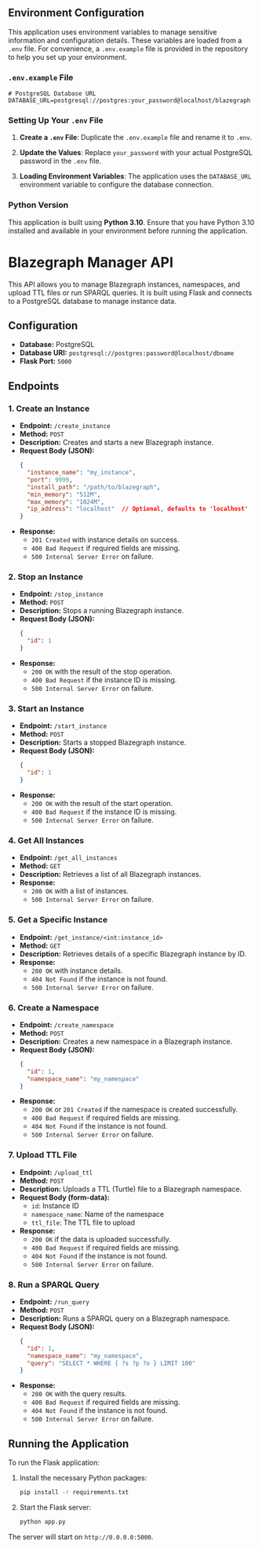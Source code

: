 ## Environment Configuration

This application uses environment variables to manage sensitive information and configuration details. These variables are loaded from a `.env` file. For convenience, a `.env.example` file is provided in the repository to help you set up your environment.

### `.env.example` File

```env
# PostgreSQL Database URL
DATABASE_URL=postgresql://postgres:your_password@localhost/blazegraph
```

### Setting Up Your `.env` File

1. **Create a `.env` File**: Duplicate the `.env.example` file and rename it to `.env`.

2. **Update the Values**: Replace `your_password` with your actual PostgreSQL password in the `.env` file.

3. **Loading Environment Variables**: The application uses the `DATABASE_URL` environment variable to configure the database connection.

### Python Version

This application is built using **Python 3.10**. Ensure that you have Python 3.10 installed and available in your environment before running the application.

# Blazegraph Manager API

This API allows you to manage Blazegraph instances, namespaces, and upload TTL files or run SPARQL queries. It is built using Flask and connects to a PostgreSQL database to manage instance data.

## Configuration

- **Database:** PostgreSQL
- **Database URI:** `postgresql://postgres:password@localhost/dbname`
- **Flask Port:** `5000`

## Endpoints

### 1. **Create an Instance**

- **Endpoint:** `/create_instance`
- **Method:** `POST`
- **Description:** Creates and starts a new Blazegraph instance.
- **Request Body (JSON):**
  ```json
  {
    "instance_name": "my_instance",
    "port": 9999,
    "install_path": "/path/to/blazegraph",
    "min_memory": "512M",
    "max_memory": "1024M",
    "ip_address": "localhost"  // Optional, defaults to 'localhost'
  }
  ```
- **Response:**
  - `201 Created` with instance details on success.
  - `400 Bad Request` if required fields are missing.
  - `500 Internal Server Error` on failure.

### 2. **Stop an Instance**

- **Endpoint:** `/stop_instance`
- **Method:** `POST`
- **Description:** Stops a running Blazegraph instance.
- **Request Body (JSON):**
  ```json
  {
    "id": 1
  }
  ```
- **Response:**
  - `200 OK` with the result of the stop operation.
  - `400 Bad Request` if the instance ID is missing.
  - `500 Internal Server Error` on failure.

### 3. **Start an Instance**

- **Endpoint:** `/start_instance`
- **Method:** `POST`
- **Description:** Starts a stopped Blazegraph instance.
- **Request Body (JSON):**
  ```json
  {
    "id": 1
  }
  ```
- **Response:**
  - `200 OK` with the result of the start operation.
  - `400 Bad Request` if the instance ID is missing.
  - `500 Internal Server Error` on failure.

### 4. **Get All Instances**

- **Endpoint:** `/get_all_instances`
- **Method:** `GET`
- **Description:** Retrieves a list of all Blazegraph instances.
- **Response:**
  - `200 OK` with a list of instances.
  - `500 Internal Server Error` on failure.

### 5. **Get a Specific Instance**

- **Endpoint:** `/get_instance/<int:instance_id>`
- **Method:** `GET`
- **Description:** Retrieves details of a specific Blazegraph instance by ID.
- **Response:**
  - `200 OK` with instance details.
  - `404 Not Found` if the instance is not found.
  - `500 Internal Server Error` on failure.

### 6. **Create a Namespace**

- **Endpoint:** `/create_namespace`
- **Method:** `POST`
- **Description:** Creates a new namespace in a Blazegraph instance.
- **Request Body (JSON):**
  ```json
  {
    "id": 1,
    "namespace_name": "my_namespace"
  }
  ```
- **Response:**
  - `200 OK` or `201 Created` if the namespace is created successfully.
  - `400 Bad Request` if required fields are missing.
  - `404 Not Found` if the instance is not found.
  - `500 Internal Server Error` on failure.

### 7. **Upload TTL File**

- **Endpoint:** `/upload_ttl`
- **Method:** `POST`
- **Description:** Uploads a TTL (Turtle) file to a Blazegraph namespace.
- **Request Body (form-data):**
  - `id`: Instance ID
  - `namespace_name`: Name of the namespace
  - `ttl_file`: The TTL file to upload
- **Response:**
  - `200 OK` if the data is uploaded successfully.
  - `400 Bad Request` if required fields are missing.
  - `404 Not Found` if the instance is not found.
  - `500 Internal Server Error` on failure.

### 8. **Run a SPARQL Query**

- **Endpoint:** `/run_query`
- **Method:** `POST`
- **Description:** Runs a SPARQL query on a Blazegraph namespace.
- **Request Body (JSON):**
  ```json
  {
    "id": 1,
    "namespace_name": "my_namespace",
    "query": "SELECT * WHERE { ?s ?p ?o } LIMIT 100"
  }
  ```
- **Response:**
  - `200 OK` with the query results.
  - `400 Bad Request` if required fields are missing.
  - `404 Not Found` if the instance is not found.
  - `500 Internal Server Error` on failure.

## Running the Application

To run the Flask application:

1. Install the necessary Python packages:
   ```bash
   pip install -r requirements.txt
   ```

2. Start the Flask server:
   ```bash
   python app.py
   ```

The server will start on `http://0.0.0.0:5000`.
